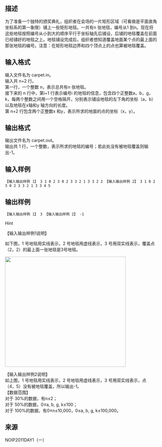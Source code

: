 ## 描述

为了准备一个独特的颁奖典礼，组织者在会场的一片矩形区域（可看做是平面直角坐标系的第一象限）铺上一些矩形地毯。一共有n 张地毯，编号从1 到n。现在将这些地毯按照编号从小到大的顺序平行于坐标轴先后铺设，后铺的地毯覆盖在前面已经铺好的地毯之上。地毯铺设完成后，组织者想知道覆盖地面某个点的最上面的那张地毯的编号。注意：在矩形地毯边界和四个顶点上的点也算被地毯覆盖。<br />

## 输入格式

输入文件名为 carpet.in。<br /> 输入共 n+2 行。<br /> 第一行，一个整数 n，表示总共有n 张地毯。<br /> 接下来的 n 行中，第i+1 行表示编号i 的地毯的信息，包含四个正整数a，b，g，k，每两个整数之间用一个空格隔开，分别表示铺设地毯的左下角的坐标（a，b）以及地毯在x轴和y 轴方向的长度。<br /> 第 n+2 行包含两个正整数x 和y，表示所求的地面的点的坐标（x，y）。<br />

## 输出格式

输出文件名为 carpet.out。<br /> 输出共 1 行，一个整数，表示所求的地毯的编号；若此处没有被地毯覆盖则输出-1。<br />

## 输入样例

```plaintext
【输入输出样例 1】 3 1 0 2 3 0 2 3 3 2 1 3 3 2 2 【输入输出样例 2】 3 1 0 2 3 0 2 3 3 2 1 3 3 4 5
```

## 输出样例

```plaintext
【输入输出样例 1】 3 【输入输出样例 2】 -1
```

Hint

【输入输出样例1说明】<br /> <p> 如下图，1 号地毯用实线表示，2 号地毯用虚线表示，3 号用双实线表示，覆盖点（2，2）的最上面一张地毯是3号地毯。 </p> <p> <img src="/JudgeOnline/upload/image/20170729/20170729125040_73942.png" alt="" width="400" height="364" title="" align="" /> </p> <p> 【输入输出样例2说明】<br /> 如上图，1 号地毯用实线表示，2 号地毯用虚线表示，3 号用双实线表示，点（4，5）没有被地毯覆盖，所以输出-1。<br /> 【数据范围】<br /> 对于 30%的数据，有n≤2；<br /> 对于 50%的数据，0≤a, b, g, k≤100；<br /> 对于 100%的数据，有0≤n≤10,000，0≤a, b, g, k≤100,000。 </p>

## 来源

NOIP2011DAY1（一）

